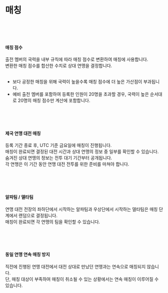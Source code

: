 # 매칭

<br>
<br>
<br>

#### 매칭 점수

출전 멤버의 국력을 내부 규칙에 따라 매칭 점수로 변환하여 매칭에 사용합니다.<br>
변환한 매칭 점수를 합산한 수치로 상대 연맹을 결정합니다.<br>
<br>
- 보다 공정한 매칭을 위해 국력이 높을수록 매칭 점수에 더 높은 가산점이 부과됩니다.<br>
- 예비 출전 멤버를 포함하여 등록한 인원이 20명을 초과할 경우, 국력이 높은 순서대로 20명의 매칭 점수만 계산에 포함합니다.

<br>
<br>
<br>

#### 제국 연맹 대전 매칭

등록 기간 종료 후, UTC 기준 금요일에 매칭이 진행됩니다.<br>
매칭이 완료되면 결정된 대전 시간과 상대 연맹의 정보 중 일부를 확인할 수 있습니다.<br>
숨겨진 상대 연맹의 정보는 전투 대기 기간부터 공개됩니다.<br>
각 연맹은 이 기간 동안 연맹 대전 전투를 위한 준비를 마쳐야 합니다.

<br>
<br>
<br>

#### 알파팀 / 델타팀
연맹 대전 전장의 좌하단에서 시작하는 알파팀과 우상단에서 시작하는 델타팀은 매칭 단계에서 랜덤으로 결정됩니다.<br>
매칭이 완료되면 각 연맹의 팀을 확인할 수 있습니다.

<br>
<br>
<br>

#### 동일 연맹 연속 매칭 방지

직전에 진행된 연맹 대전에서 대전 상대로 만났던 연맹과는 연속으로 매칭되지 않습니다.<br>
단, 매칭 대상이 부족하여 매칭이 취소될 수 있는 상황에서는 연속 매칭이 이루어질 수 있습니다.<br>

<br>
<br>
<br>
